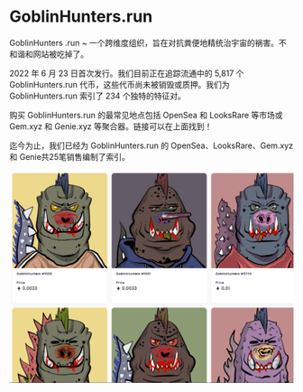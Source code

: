# GoblinHunters.run

GoblinHunters .run ~ 一个跨维度组织，旨在对抗粪便地精统治宇宙的祸害。不和谐和网站被吃掉了。

2022 年 6 月 23 日首次发行。我们目前正在追踪流通中的 5,817 个 GoblinHunters.run 代币，这些代币尚未被销毁或质押。我们为 GoblinHunters.run 索引了 234 个独特的特征对。

购买 GoblinHunters.run 的最常见地点包括 OpenSea 和 LooksRare 等市场或 Gem.xyz 和 Genie.xyz 等聚合器。链接可以在上面找到！

迄今为止，我们已经为 GoblinHunters.run 的 OpenSea、LooksRare、Gem.xyz 和 Genie共25笔销售编制了索引。

![nft](20220831142158.png)
